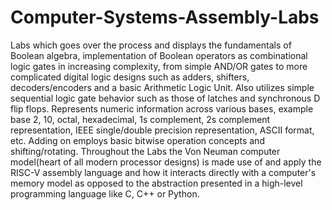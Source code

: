 # Computer-Systems-Assembly-Labs
Labs which goes over the process and displays the fundamentals of Boolean algebra, implementation of Boolean operators as combinational logic gates in increasing complexity, from simple AND/OR gates to more complicated digital logic designs such as adders, shifters, decoders/encoders and a basic Arithmetic Logic Unit. Also utilizes simple sequential logic gate behavior such as those of latches and synchronous D flip flops. Represents numeric information across various bases, example base 2, 10, octal, hexadecimal, 1s complement, 2s complement representation, IEEE single/double precision representation, ASCII format, etc. Adding on employs basic bitwise operation concepts and shifting/rotating. Throughout the Labs the Von Neuman computer model(heart of all modern processor designs) is made use of and apply the RISC-V assembly language and how it interacts directly with a computer's memory model as opposed to the abstraction presented in a high-level programming language like C, C++ or Python.
